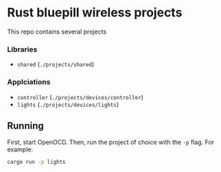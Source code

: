 # Rust bluepill wireless projects

This repo contains several projects

### Libraries
- `shared` (`./projects/shared`)

### Applciations
- `controller` (`./projects/devices/controller`)
- `lights` (`./projects/devices/lights`)

## Running

First, start OpenOCD. Then, run the project of choice with the `-p` flag. For example:

```sh
cargo run -p lights
```
